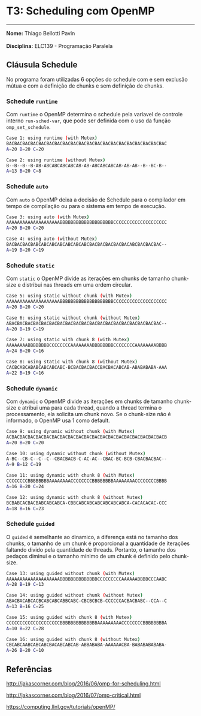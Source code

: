 # T3: Scheduling com OpenMP
-------------------------------------

**Nome:** Thiago Bellotti Pavin
<br><br>
**Disciplina:** ELC139 - Programação Paralela

## Cláusula Schedule

No programa foram utilizadas 6 opções do schedule com e sem exclusão mútua e com a definição de chunks e sem definição de chunks.

### Schedule `runtime` 

Com `runtime` o OpenMP determina o schedule pela variavel de controle interno `run-sched-var`, que pode ser definida com o uso da função `omp_set_schedule`.

``` bash
Case 1: using runtime (with Mutex)
BACBACBACBACBACBACBACBACBACBACBACBACBACBACBACBACBACBACBACBAC
A=20 B=20 C=20 

Case 2: using runtime (without Mutex)
B--B--B--B-AB-ABCABCABCABCAB-AB-ABCABCABCAB-AB-AB--B--BC-B--
A=13 B=20 C=8 
```

### Schedule `auto`

Com `auto` o OpenMP deixa a decisão de Schedule para o compilador em tempo de compilação ou para o sistema em tempo de execução.

``` bash
Case 3: using auto (with Mutex)
AAAAAAAAAAAAAAAAAAAABBBBBBBBBBBBBBBBBBBBCCCCCCCCCCCCCCCCCCCC
A=20 B=20 C=20 

Case 4: using auto (without Mutex)
BACBACBACBABCABCABCABCABCABCABCBACBACBACBACBACABCBACBACBAC--
A=19 B=20 C=19 
```

### Schedule `static`

Com `static` o OpenMP divide as iterações em chunks de tamanho chunk-size e distribui nas threads em uma ordem circular.

``` bash
Case 5: using static without chunk (with Mutex)
AAAAAAAAAAAAAAAAAAAABBBBBBBBBBBBBBBBBBBBCCCCCCCCCCCCCCCCCCCC
A=20 B=20 C=20 

Case 6: using static without chunk (without Mutex)
ABACBACBACBACBACBACBACBACBACBACBACBACBACBACBACBACBACBACBAC--
A=20 B=19 C=19 

Case 7: using static with chunk 8 (with Mutex)
AAAAAAAABBBBBBBBCCCCCCCCAAAAAAAABBBBBBBBCCCCCCCCAAAAAAAABBBB
A=24 B=20 C=16 

Case 8: using static with chunk 8 (without Mutex)
CACBCABCABABCABCABCABC-BCBACBACBACCBACBACABCAB-ABABABABA-AAA
A=22 B=19 C=16 
```

### Schedule `dynamic`

Com `dynamic` o OpenMP divide as iterações em chunks de tamanho chunk-size e atribui uma para cada thread, quando a thread termina o processamento, ela solicita um chunk novo. Se o chunk-size não é informado, o OpenMP usa 1 como default.

``` bash
Case 9: using dynamic without chunk (with Mutex)
ACBACBACBACBACBACBACBACBACBACBACBACBACBACBACBACBACBACBACBACB
A=20 B=20 C=20 

Case 10: using dynamic without chunk (without Mutex)
A-BC--CB-C--C--C--CBACBACB-C-AC-AC--CBAC-BC-BCB-CBACBACBAC--
A=9 B=12 C=19 

Case 11: using dynamic with chunk 8 (with Mutex)
CCCCCCCCBBBBBBBBAAAAAAAACCCCCCCCBBBBBBBBAAAAAAAACCCCCCCCBBBB
A=16 B=20 C=24 

Case 12: using dynamic with chunk 8 (without Mutex)
BCBABCACBACBABCABCABCA-CBBCABCABCABCABCABCABCA-CACACACAC-CCC
A=18 B=16 C=23 
```

### Schedule `guided`

O `guided` é semelhante ao dinamico, a diferença está no tamanho dos chunks, o tamanho de um chunk é proporcional a quantidade de iterações faltando divido pela quantidade de threads. Portanto, o tamanho dos pedaços diminui e o tamanho mínimo de um chunk é definido pelo chunk-size.

``` bash
Case 13: using guided without chunk (with Mutex)
AAAAAAAAAAAAAAAAAAAABBBBBBBBBBBBBBCCCCCCCCCAAAAAABBBBCCCAABC
A=28 B=19 C=13

Case 14: using guided without chunk (without Mutex)
ABACBACABCACBCABCABCABBCABC-CBCBCBCB-CCCCCCACBACBABC--CCA--C
A=13 B=16 C=25

Case 15: using guided with chunk 8 (with Mutex)
CCCCCCCCCCCCCCCCCCCCBBBBBBBBBBBBBBAAAAAAAAACCCCCCCCBBBBBBBBA
A=10 B=22 C=28

Case 16: using guided with chunk 8 (without Mutex)
CBCABCAABCABCABCBACABCABCAB-ABBABABA-AAAAAACBA-BABABABABABA-
A=26 B=20 C=10
```

## Referências

http://jakascorner.com/blog/2016/06/omp-for-scheduling.html

http://jakascorner.com/blog/2016/07/omp-critical.html

https://computing.llnl.gov/tutorials/openMP/

